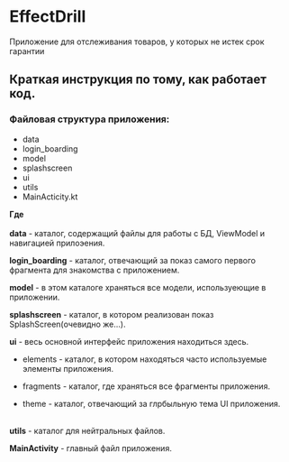 # EffectDrill
Приложение для отслеживания товаров, у которых не истек срок гарантии

## Краткая инструкция по тому, как работает код.

### Файловая структура приложения:
* data
* login_boarding
* model
* splashscreen
* ui
* utils
* MainActicity.kt

**Где** <br/> <br/>
**data** - каталог, содержащий файлы для работы с БД, ViewModel и навигацией прилоэения. <br/>

**login_boarding** - каталог, отвечающий за показ самого первого фрагмента для знакомства с приложением. <br/>

**model** - в этом каталоге храняться все модели, используеющие в приложении. <br/>

**splashscreen** - каталог, в котором реализован показ SplashScreen(очевидно же...). <br/>

**ui** - весь основной интерфейс приложения находиться здесь. <br/>

* elements - каталог, в котором находяться часто используемые элементы приложения. <br/>

* fragments - каталог, где храняться все фрагменты приложения. <br/>

* theme - каталог, отвечающий за глрбыльную тема UI приложения. <br/><br/>

**utils** - каталог для нейтральных файлов.

**MainActivity** - главный файл приложения.
